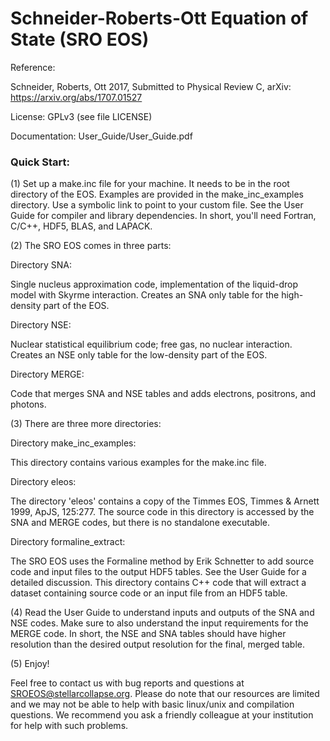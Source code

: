 Schneider-Roberts-Ott Equation of State (SRO EOS)
=================================================

Reference:

Schneider, Roberts, Ott 2017,
Submitted to Physical Review C,
arXiv: https://arxiv.org/abs/1707.01527

License: GPLv3 (see file LICENSE)

Documentation: User_Guide/User_Guide.pdf

### Quick Start:

(1) Set up a make.inc file for your machine. It needs to be in the
root directory of the EOS. Examples are provided in the
make_inc_examples directory. Use a symbolic link to point to your
custom file. See the User Guide for compiler and library
dependencies. In short, you'll need Fortran, C/C++, HDF5, BLAS, and
LAPACK.


(2) The SRO EOS comes in three parts:

Directory SNA:

Single nucleus approximation code, implementation of the liquid-drop
model with Skyrme interaction. Creates an SNA only table for the
high-density part of the EOS.

Directory NSE:

Nuclear statistical equilibrium code; free gas, no nuclear
interaction. Creates an NSE only table for the low-density part of the
EOS.

Directory MERGE:

Code that merges SNA and NSE tables and adds electrons, positrons,
and photons.


(3) There are three more directories:

Directory make_inc_examples:

This directory contains various examples for the make.inc file.


Directory eleos:

The directory 'eleos' contains a copy of the Timmes EOS,
Timmes & Arnett 1999, ApJS, 125:277. The source code in this directory
is accessed by the SNA and MERGE codes, but there is no standalone
executable.

Directory formaline_extract:

The SRO EOS uses the Formaline method by Erik Schnetter to add source
code and input files to the output HDF5 tables. See the User Guide for
a detailed discussion. This directory contains C++ code that will
extract a dataset containing source code or an input file from an
HDF5 table.


(4) Read the User Guide to understand inputs and outputs of the SNA
and NSE codes. Make sure to also understand the input requirements
for the MERGE code. In short, the NSE and SNA tables should have
higher resolution than the desired output resolution for the final,
merged table.


(5) Enjoy!


Feel free to contact us with bug reports and questions at
SROEOS@stellarcollapse.org. Please do note that our resources are
limited and we may not be able to help with basic linux/unix and
compilation questions. We recommend you ask a friendly colleague
at your institution for help with such problems.